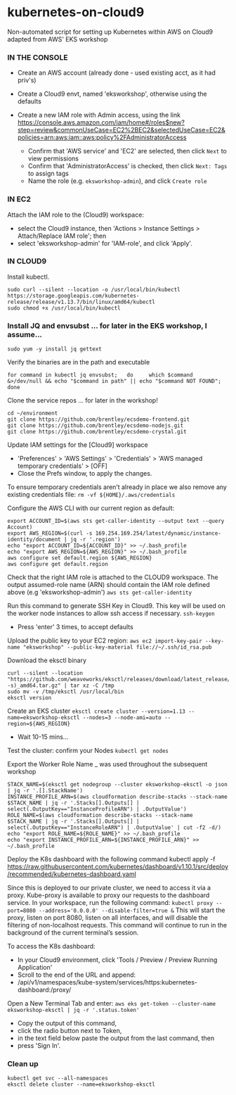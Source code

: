 # kubernetes-on-cloud9
Non-automated script for setting up Kubernetes within AWS on Cloud9
adapted from AWS' EKS workshop

### IN THE CONSOLE ###

- Create an AWS account (already done - used existing acct, as it had priv's)

- Create a Cloud9 envt, named 'eksworkshop', otherwise using the defaults

- Create a new IAM role with Admin access, using the link
 https://console.aws.amazon.com/iam/home#/roles$new?step=review&commonUseCase=EC2%2BEC2&selectedUseCase=EC2&policies=arn:aws:iam::aws:policy%2FAdministratorAccess
  - Confirm that 'AWS service' and 'EC2' are selected, then click `Next` to view permissions
  - Confirm that 'AdministratorAccess' is checked, then click `Next: Tags` to assign tags
  - Name the role (e.g. `eksworkshop-admin`), and click `Create role`

### IN EC2 ###

Attach the IAM role to the (Cloud9) workspace:
- select the Cloud9 instance, then 'Actions > Instance Settings > Attach/Replace IAM role'; then
- select  'eksworkshop-admin' for 'IAM-role', and click 'Apply'.

### IN CLOUD9 ###

Install kubectl.
```
sudo curl --silent --location -o /usr/local/bin/kubectl https://storage.googleapis.com/kubernetes-release/release/v1.13.7/bin/linux/amd64/kubectl
sudo chmod +x /usr/local/bin/kubectl
``` 

### Install JQ and envsubst    ... for later in the EKS workshop, I assume...
```
sudo yum -y install jq gettext
```

Verify the binaries are in the path and executable
```
for command in kubectl jq envsubst;   do     which $command &>/dev/null && echo "$command in path" || echo "$command NOT FOUND";   done
```

Clone the service repos  ... for later in the workshop!
```
cd ~/environment
git clone https://github.com/brentley/ecsdemo-frontend.git
git clone https://github.com/brentley/ecsdemo-nodejs.git
git clone https://github.com/brentley/ecsdemo-crystal.git
```

Update IAM settings for the [Cloud9] workspace
- 'Preferences' > 'AWS Settings' > 'Credentials' > 'AWS managed temporary credentials' > [OFF]
- Close the Prefs window, to apply the changes.

To ensure temporary credentials aren’t already in place we also remove any existing credentials file:
`rm -vf ${HOME}/.aws/credentials`

Configure the AWS CLI with our current region as default:
```
export ACCOUNT_ID=$(aws sts get-caller-identity --output text --query Account)
export AWS_REGION=$(curl -s 169.254.169.254/latest/dynamic/instance-identity/document | jq -r '.region')
echo "export ACCOUNT_ID=${ACCOUNT_ID}" >> ~/.bash_profile
echo "export AWS_REGION=${AWS_REGION}" >> ~/.bash_profile
aws configure set default.region ${AWS_REGION}
aws configure get default.region
```

Check that the right IAM role is attached to the CLOUD9 workspace. The output assumed-role name (ARN) should contain the IAM role defined above (e.g 'eksworkshop-admin')
`aws sts get-caller-identity`

Run this command to generate SSH Key in Cloud9. This key will be used on the worker node instances to allow ssh access if necessary.
`ssh-keygen`
- Press 'enter' 3 times, to accept defaults

 Upload the public key to your EC2 region:
`aws ec2 import-key-pair --key-name "eksworkshop" --public-key-material file://~/.ssh/id_rsa.pub`

 Download the eksctl binary
```
curl --silent --location "https://github.com/weaveworks/eksctl/releases/download/latest_release/eksctl_$(uname -s)_amd64.tar.gz" | tar xz -C /tmp
sudo mv -v /tmp/eksctl /usr/local/bin
eksctl version
```

Create an EKS cluster
`eksctl create cluster --version=1.13 --name=eksworkshop-eksctl --nodes=3 --node-ami=auto --region=${AWS_REGION}`
-  Wait 10-15 mins...

 Test the cluster: confirm your Nodes
`kubectl get nodes`

 Export the Worker Role Name _ was used throughout the subsequent workshop
```
STACK_NAME=$(eksctl get nodegroup --cluster eksworkshop-eksctl -o json | jq -r '.[].StackName')
INSTANCE_PROFILE_ARN=$(aws cloudformation describe-stacks --stack-name $STACK_NAME | jq -r '.Stacks[].Outputs[] | select(.OutputKey=="InstanceProfileARN") | .OutputValue')
ROLE_NAME=$(aws cloudformation describe-stacks --stack-name $STACK_NAME | jq -r '.Stacks[].Outputs[] | select(.OutputKey=="InstanceRoleARN") | .OutputValue' | cut -f2 -d/)
echo "export ROLE_NAME=${ROLE_NAME}" >> ~/.bash_profile
echo "export INSTANCE_PROFILE_ARN=${INSTANCE_PROFILE_ARN}" >> ~/.bash_profile
```

 Deploy the K8s dashboard with the following command
kubectl apply -f https://raw.githubusercontent.com/kubernetes/dashboard/v1.10.1/src/deploy/recommended/kubernetes-dashboard.yaml

 Since this is deployed to our private cluster, we need to access it via a proxy. 
 Kube-proxy is available to proxy our requests to the dashboard service. In your workspace, run the following command:
`kubectl proxy --port=8080 --address='0.0.0.0' --disable-filter=true &`
 This will start the proxy, listen on port 8080, listen on all interfaces, and will disable the filtering of non-localhost requests.
 This command will continue to run in the background of the current terminal’s session.

To access the K8s dashboard: 
- In your Cloud9 environment, click 'Tools / Preview / Preview Running Application'
- Scroll to the end of the URL and append: 
- /api/v1/namespaces/kube-system/services/https:kubernetes-dashboard:/proxy/

Open a New Terminal Tab and enter:
` aws eks get-token --cluster-name eksworkshop-eksctl | jq -r '.status.token' `

- Copy the output of this command,
- click the radio button next to Token, 
- in the text field below paste the output from the last command, then
- press 'Sign In'.

### Clean up
```
kubectl get svc --all-namespaces
eksctl delete cluster --name=eksworkshop-eksctl
```
